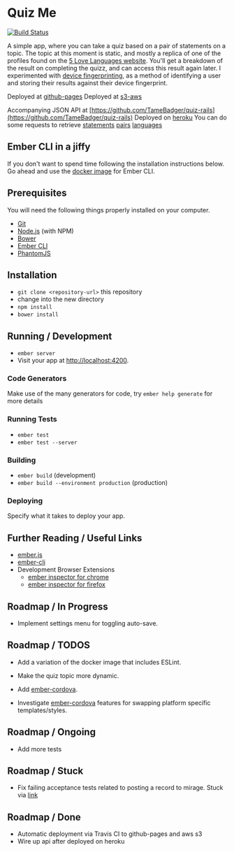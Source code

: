 # Quiz Me

[![Build Status](https://travis-ci.org/TameBadger/quiz-ember.svg?branch=master)](https://travis-ci.org/TameBadger/quiz-ember)


A simple app, where you can take a quiz based on a pair of statements on a topic. The topic at this moment is static, and mostly a replica of one of the profiles found on the [5 Love Languages website](http://www.5lovelanguages.com).
You'll get a breakdown of the result on completing the quizz, and can access this result again later.
I experimented with [device fingerprinting](https://en.wikipedia.org/wiki/Device_fingerprint), as a method of identifying a user and storing their results against their device fingerprint.

Deployed at [github-pages](http://tamebadger.github.io/quiz-ember)
Deployed at [s3-aws](http://quiz-ember.s3-website-us-east-1.amazonaws.com)

Accompanying JSON API at [https://github.com/TameBadger/quiz-rails](https://github.com/TameBadger/quiz-rails)
Deployed on [heroku](https://hidden-crag-24768.herokuapp.com)
You can do some requests to retrieve 
[statements](https://hidden-crag-24768.herokuapp.com/statements)
[pairs](https://hidden-crag-24768.herokuapp.com/pairs)
[languages](https://hidden-crag-24768.herokuapp.com/languages)

## Ember CLI in a jiffy

If you don't want to spend time following the installation instructions below. Go ahead and use the [docker image](https://hub.docker.com/r/danlynn/ember-cli/) for Ember CLI.

## Prerequisites

You will need the following things properly installed on your computer.

* [Git](http://git-scm.com/)
* [Node.js](http://nodejs.org/) (with NPM)
* [Bower](http://bower.io/)
* [Ember CLI](http://ember-cli.com/)
* [PhantomJS](http://phantomjs.org/)

## Installation

* `git clone <repository-url>` this repository
* change into the new directory
* `npm install`
* `bower install`

## Running / Development

* `ember server`
* Visit your app at [http://localhost:4200](http://localhost:4200).

### Code Generators

Make use of the many generators for code, try `ember help generate` for more details

### Running Tests

* `ember test`
* `ember test --server`

### Building

* `ember build` (development)
* `ember build --environment production` (production)

### Deploying

Specify what it takes to deploy your app.

## Further Reading / Useful Links

* [ember.js](http://emberjs.com/)
* [ember-cli](http://ember-cli.com/)
* Development Browser Extensions
  * [ember inspector for chrome](https://chrome.google.com/webstore/detail/ember-inspector/bmdblncegkenkacieihfhpjfppoconhi)
  * [ember inspector for firefox](https://addons.mozilla.org/en-US/firefox/addon/ember-inspector/)

## Roadmap / In Progress
* Implement settings menu for toggling auto-save.

## Roadmap / TODOS
* Add a variation of the docker image that includes ESLint.

* Make the quiz topic more dynamic.
* Add [ember-cordova](https://github.com/isleofcode/ember-cordova).
* Investigate [ember-cordova](https://github.com/isleofcode/ember-cordova) features for swapping platform specific templates/styles.

## Roadmap / Ongoing
* Add more tests

## Roadmap / Stuck
* Fix failing acceptance tests related to posting a record to mirage.
  Stuck via [link](http://stackoverflow.com/questions/36954576/issue-loading-records-via-ember-cli-mirage-in-unit-test)

## Roadmap / Done
* Automatic deployment via Travis CI to github-pages and aws s3
* Wire up api after deployed on heroku